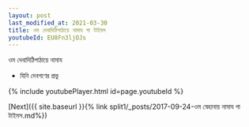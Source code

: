 ```yaml
---
layout: post
last_modified_at: 2021-03-30
title: ওম দেবাদিঠিপাঠায়ে নামায গা টাইমস
youtubeId: EU8Fn3ljOJs
---
```

 
 
 ওম দেবাদিঠিপাঠায়ে নামায  
 
 -  যিনি দেবগণের প্রভু 
 
  
 
  
 
 
 
 
 
 


{% include youtubePlayer.html id=page.youtubeId %}
 
[Next]({{ site.baseurl }}{% link  split1/_posts/2017-09-24-ওম স্নেহানায় নামায গা টাইমস.md%})
 
